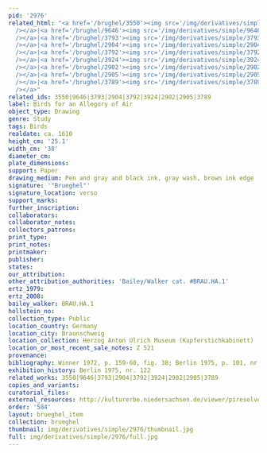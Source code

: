 ```yaml
---
pid: '2976'
related_html: "<a href='/brughel/3550'><img src='/img/derivatives/simple/3550/thumbnail.jpg'
  /></a>|<a href='/brughel/9646'><img src='/img/derivatives/simple/9646/thumbnail.jpg'
  /></a>|<a href='/brughel/3793'><img src='/img/derivatives/simple/3793/thumbnail.jpg'
  /></a>|<a href='/brughel/2904'><img src='/img/derivatives/simple/2904/thumbnail.jpg'
  /></a>|<a href='/brughel/3792'><img src='/img/derivatives/simple/3792/thumbnail.jpg'
  /></a>|<a href='/brughel/3924'><img src='/img/derivatives/simple/3924/thumbnail.jpg'
  /></a>|<a href='/brughel/2902'><img src='/img/derivatives/simple/2902/thumbnail.jpg'
  /></a>|<a href='/brughel/2905'><img src='/img/derivatives/simple/2905/thumbnail.jpg'
  /></a>|<a href='/brughel/3789'><img src='/img/derivatives/simple/3789/thumbnail.jpg'
  /></a>"
related_ids: 3550|9646|3793|2904|3792|3924|2902|2905|3789
label: Birds for an Allegory of Air
object_type: Drawing
genre: Study
tags: Birds
realdate: ca. 1610
height_cm: '25.1'
width_cm: '38'
diameter_cm: 
plate_dimensions: 
support: Paper
drawing_medium: Pen and gray and black ink, gray wash, brown ink edge
signature: '"Brueghel"'
signature_location: verso
support_marks: 
further_inscription: 
collaborators: 
collaborator_notes: 
collectors_patrons: 
print_type: 
print_notes: 
printmaker: 
publisher: 
states: 
our_attribution: 
other_attribution_authorities: 'Bailey/Walker cat. #BRAU.HA.1'
ertz_1979: 
ertz_2008: 
bailey_walker: BRAU.HA.1
hollstein_no: 
collection_type: Public
location_country: Germany
location_city: Braunschweig
location_collection: Herzog Anton Ulrich Museum (Kupferstichkabinett)
location_or_most_recent_sale_notes: Z 521
provenance: 
bibliography: Winner 1972, p. 159-60, fig. 38; Berlin 1975, p. 101, nr. 122, pl. 222
exhibition_history: Berlin 1975, nr. 122
related_works: 3550|9646|3793|2904|3792|3924|2902|2905|3789
copies_and_variants: 
curatorial_files: 
external_resources: http://kulturerbe.niedersachsen.de/viewer/piresolver?id=isil_DE-MUS-026819_3538
order: '584'
layout: brueghel_item
collection: brueghel
thumbnail: img/derivatives/simple/2976/thumbnail.jpg
full: img/derivatives/simple/2976/full.jpg
---
```

